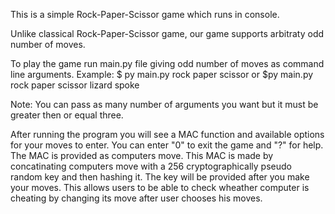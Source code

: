 This is a simple Rock-Paper-Scissor game which runs in console.

Unlike classical Rock-Paper-Scissor game, our game supports arbitraty odd number of moves.

To play the game run main.py file giving odd number of moves as command line arguments.
Example:
	$ py main.py rock paper scissor
or
	$py main.py rock paper scissor lizard spoke

Note: You can pass as many number of arguments you want but it must be greater then or equal three.

After running the program you will see a MAC function and available options for your moves to enter.
You can enter "0" to exit the game and "?" for help.
The MAC is provided as computers move. 
This MAC is made by concatinating computers move with a 256 cryptographically pseudo random key and then hashing it.
The key will be provided after you make your moves.
This allows users to be able to check wheather computer is cheating by changing its move after user chooses his moves.
